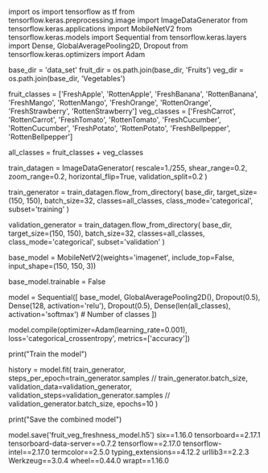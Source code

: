 import os
import tensorflow as tf
from tensorflow.keras.preprocessing.image import ImageDataGenerator
from tensorflow.keras.applications import MobileNetV2
from tensorflow.keras.models import Sequential
from tensorflow.keras.layers import Dense, GlobalAveragePooling2D, Dropout
from tensorflow.keras.optimizers import Adam



base_dir = 'data_set'
fruit_dir = os.path.join(base_dir, 'Fruits')
veg_dir = os.path.join(base_dir, 'Vegetables')


fruit_classes = ['FreshApple', 'RottenApple', 'FreshBanana', 'RottenBanana', 'FreshMango', 'RottenMango', 'FreshOrange', 'RottenOrange', 'FreshStrawberry', 'RottenStrawberry']
veg_classes = ['FreshCarrot', 'RottenCarrot', 'FreshTomato', 'RottenTomato', 'FreshCucumber', 'RottenCucumber', 'FreshPotato', 'RottenPotato', 'FreshBellpepper', 'RottenBellpepper']

all_classes = fruit_classes + veg_classes


train_datagen = ImageDataGenerator(
    rescale=1./255,
    shear_range=0.2,
    zoom_range=0.2,
    horizontal_flip=True,
    validation_split=0.2
)


train_generator = train_datagen.flow_from_directory(
    base_dir,
    target_size=(150, 150),
    batch_size=32,
    classes=all_classes,
    class_mode='categorical',
    subset='training'
)


validation_generator = train_datagen.flow_from_directory(
    base_dir,
    target_size=(150, 150),
    batch_size=32,
    classes=all_classes,
    class_mode='categorical',
    subset='validation'
)

base_model = MobileNetV2(weights='imagenet', include_top=False, input_shape=(150, 150, 3))


base_model.trainable = False

model = Sequential([
    base_model,
    GlobalAveragePooling2D(),
    Dropout(0.5),
    Dense(128, activation='relu'),
    Dropout(0.5),
    Dense(len(all_classes), activation='softmax')  # Number of classes
])


model.compile(optimizer=Adam(learning_rate=0.001), loss='categorical_crossentropy', metrics=['accuracy'])

print("Train the model")

history = model.fit(
    train_generator,
    steps_per_epoch=train_generator.samples // train_generator.batch_size,
    validation_data=validation_generator,
    validation_steps=validation_generator.samples // validation_generator.batch_size,
    epochs=10 
)


print("Save the combined model")

model.save('fruit_veg_freshness_model.h5')
six==1.16.0
tensorboard==2.17.1
tensorboard-data-server==0.7.2
tensorflow==2.17.0
tensorflow-intel==2.17.0
termcolor==2.5.0
typing_extensions==4.12.2
urllib3==2.2.3
Werkzeug==3.0.4
wheel==0.44.0
wrapt==1.16.0
